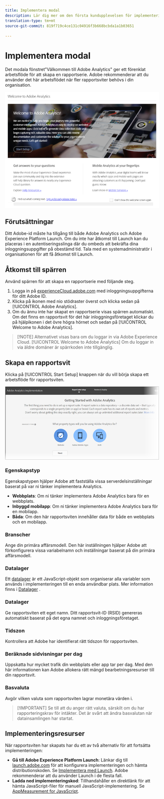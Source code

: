 ```yaml
---
title: Implementera modal
description: Lär dig mer om den första kundupplevelsen för implementering av Adobe Analytics.
translation-type: tm+mt
source-git-commit: 819f719c4ce131c04916f3b668bcbda1a1b03651

---
```



# Implementera modal

<!-- https://activation.adobedtm.com/index.php?redirected=1 -->

Det modala fönstret&quot;Välkommen till Adobe Analytics&quot; ger ett förenklat arbetsflöde för att skapa en rapportserie. Adobe rekommenderar att du använder det här arbetsflödet när fler rapportsviter behövs i din organisation.

![Modal screenshot](assets/implementation-modal.png)

## Förutsättningar

Ditt Adobe-id måste ha tillgång till både Adobe Analytics och Adobe Experience Platform Launch. Om du inte har åtkomst till Launch kan du placeras i en autentiseringsslinga där du ombeds att bekräfta dina inloggningsuppgifter på obestämd tid. Tala med en systemadministratör i organisationen för att få åtkomst till Launch.

## Åtkomst till spärren

Använd spärren för att skapa en rapportserie med följande steg.

1. Logga in på [experienceCloud.adobe.com](https://experiencecloud.adobe.com) med inloggningsuppgifterna för ditt Adobe ID.
2. Klicka på ikonen med nio stödraster överst och klicka sedan på [!UICONTROL Adobe Analytics].
3. Om du ännu inte har skapat en rapportserie visas spärren automatiskt. Om det finns en rapportsvit för det här inloggningsföretaget klickar du på hjälpikonen i det övre högra hörnet och sedan på [!UICONTROL Welcome to Adobe Analytics].

> [!NOTE] Alternativet visas bara om du loggar in via Adobe Experience Cloud. [!UICONTROL Welcome to Adobe Analytics] Om du loggar in via äldre domäner är spärrkoden inte tillgänglig.

## Skapa en rapportsvit

Klicka på [!UICONTROL Start Setup] knappen när du vill börja skapa ett arbetsflöde för rapportsviten.

![RS-guide](assets/analytics-implementation-rs-wizard.png)

### Egenskapstyp

Egenskapstypen hjälper Adobe att fastställa vissa serverdelsinställningar baserat på var ni tänker implementera Analytics.

* **Webbplats**: Om ni tänker implementera Adobe Analytics bara för en webbplats.
* **Inbyggd mobilapp**: Om ni tänker implementera Adobe Analytics bara för en mobilapp.
* **Båda**: Om den här rapportsviten innehåller data för både en webbplats och en mobilapp.

### Branscher

Ange din primära affärsmodell. Den här inställningen hjälper Adobe att förkonfigurera vissa variabelnamn och inställningar baserat på din primära affärsmodell.

### Datalager

Ett [datalager](data-layer.md) är ett JavaScript-objekt som organiserar alla variabler som används i implementeringen till en enda användbar plats. Mer information finns i [Datalager](data-layer.md) .

### Datalager

Ge rapportsviten ett eget namn. Ditt rapportsvit-ID (RSID) genereras automatiskt baserat på det egna namnet och inloggningsföretaget.

### Tidszon

Kontrollera att Adobe har identifierat rätt tidszon för rapportsviten.

### Beräknade sidvisningar per dag

Uppskatta hur mycket trafik din webbplats eller app tar per dag. Med den här informationen kan Adobe allokera rätt mängd bearbetningsresurser till din rapportsvit.

### Basvaluta

Avgör vilken valuta som rapportsviten lagrar monetära värden i.

> [!IMPORTANT] Se till att du anger rätt valuta, särskilt om du har rapporteringskrav för intäkter. Det är svårt att ändra basvalutan när datainsamlingen har startat.

## Implementeringsresurser

När rapportsviten har skapats har du ett av två alternativ för att fortsätta implementeringen:

* **Gå till Adobe Experience Platform Launch**: Länkar dig till [launch.adobe.com](https://launch.adobe.com) för att konfigurera implementeringen och hämta distributionskoden. Se [Implementera med Launch](../launch/overview.md). Adobe rekommenderar att du använder Launch i de flesta fall.
* **Ladda ned implementeringskod**: Tillhandahåller en direktlänk för att hämta JavaScript-filer för manuell JavaScript-implementering. Se [AppMeasurement for JavaScript](../js/overview.md).
